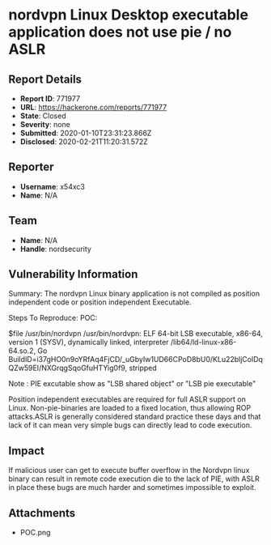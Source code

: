 # nordvpn Linux Desktop executable application does not use pie / no ASLR

## Report Details
- **Report ID**: 771977
- **URL**: https://hackerone.com/reports/771977
- **State**: Closed
- **Severity**: none
- **Submitted**: 2020-01-10T23:31:23.866Z
- **Disclosed**: 2020-02-21T11:20:31.572Z

## Reporter
- **Username**: x54xc3
- **Name**: N/A

## Team
- **Name**: N/A
- **Handle**: nordsecurity

## Vulnerability Information
Summary:
The nordvpn Linux binary application is not compiled as position independent code or position independent Executable.

Steps To Reproduce:
POC:

$file /usr/bin/nordvpn 
/usr/bin/nordvpn: ELF 64-bit LSB executable, x86-64, version 1 (SYSV), dynamically linked, interpreter /lib64/ld-linux-x86-64.so.2, Go BuildID=i37gHO0n9oYRfAq4FjCD/_uGbyIw1UD66CPoD8bU0/KLu22bljColDqQZw59EI/NXGrqgSqoGfuHTYig0f9, stripped

Note : PIE excutable show as "LSB shared object" or "LSB pie executable"

Position independent executables are required for full ASLR support on Linux. Non-pie-binaries are loaded to a fixed location, thus allowing ROP attacks.ASLR is generally considered standard practice these days and that lack of it can mean very simple bugs can directly lead to code execution.

## Impact

If malicious user can get to execute buffer overflow in the Nordvpn linux binary can result in remote code execution die to the lack of PIE, with ASLR in place these bugs are much harder and sometimes impossible to exploit.

## Attachments
- POC.png
